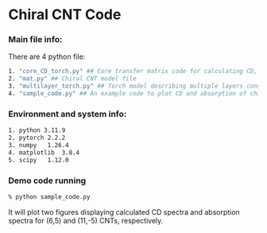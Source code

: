 # Chiral CNT Code

### Main file info:
There are 4 python file:

```bash
1. "core_CD_torch.py" ## Core transfer matrix code for calculating CD, implemented using PyTorch
2. "mat.py" ## Chiral CNT model file
3. "multilayer_torch.py" ## Torch model describing multiple layers consisting of chiral CNTs
4. "sample_code.py" ## An example code to plot CD and absorption of chiral CNT films
```

### Environment and system info:

```bash
1. python 3.11.9
2. pytorch 2.2.2
3. numpy   1.26.4
4. matplotlib  3.8.4
5. scipy   1.12.0
```

### Demo code running

```bash
% python sample_code.py
```
It will plot two figures displaying calculated CD spectra and absorption spectra for (6,5) and (11,-5) CNTs, respectively. 

